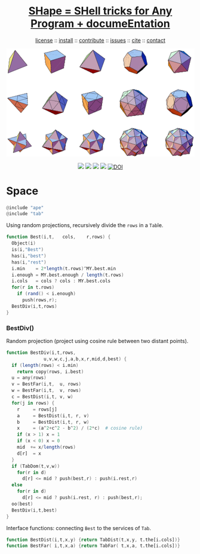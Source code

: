 <a name=top>
<h1 align=center>
   <a href="https://github.com/timm/shape/blob/master/README.md#top">
     SHape = SHell tricks  for Any Program + documeEntation
   </a>
</h1>
<p align=center>
   <a    href="https://github.com/timm/shape/blob/master/LICENSE.md#top">license</a>
   :: <a href="https://github.com/timm/shape/blob/master/INSTALL.md#top">install</a>
   :: <a href="https://github.com/timm/shape/blob/master/CONTRIBUTE.md#top">contribute</a>
   :: <a href="https://github.com/timm/shape/issues">issues</a>
   :: <a href="https://github.com/timm/shape/blob/master/CITATION.md#top">cite</a>
   :: <a href="https://github.com/timm/shape/blob/master/CONTACT.md#top">contact</a>
</p>
<p align=center>
   <img width=600 src="https://github.com/timm/misc/blob/master/odd/etc/img/solidgallery.gif">
</p>
<p align=center>
   <img src="https://img.shields.io/badge/language-gawk-orange">
   <img src="https://img.shields.io/badge/purpose-ai,se-blueviolet">
   <img src="https://img.shields.io/badge/platform-mac,*nux-informational">
   <a href="https://travis-ci.org/github/timm/shape"> <img src="https://travis-ci.org/timm/shape.svg?branch=master"></a>
   <a href="https://doi.org/10.5281/zenodo.3887420"><img src="https://zenodo.org/badge/DOI/10.5281/zenodo.3887420.svg" alt="DOI"></a>
</p>

# Space

```awk
@include "ape"
@include "tab"
```

Using random projections,
recursively divide the `rows` in a `Tab`le.

```awk
function Best(i,t,   cols,    r,rows) {
  Object(i)
  is(i,"Best")
  has(i,"best")
  has(i,"rest")
  i.min    = 2*length(t.rows)^MY.best.min
  i.enough = MY.best.enough / length(t.rows)
  i.cols   = cols ? cols : MY.best.cols
  for(r in t.rows) 
    if (rand() < i.enough) 
      push(rows,r);
  BestDiv(i,t,rows)
}
```
### BestDiv()

Random projection (project using cosine rule between two distant points).

```awk
function BestDiv(i,t,rows, 
              u,v,w,c,j,a,b,x,r,mid,d,best) {
  if (length(rows) < i.min) 
    return copy(rows, i.best)
  u = any(rows)
  v = BestFar(i,t,  u, rows)
  w = BestFar(i,t,  v, rows)
  c = BestDist(i,t, v, w)
  for(j in rows) {
    r     = rows[j]
    a     = BestDist(i,t, r, v)
    b     = BestDist(i,t, r, w)
    x     = (a^2+c^2 - b^2) / (2*c)  # cosine rule)
    if (x > 1) x = 1
    if (x < 0) x = 0
    mid  += x/length(rows)
    d[r]  = x
  }
  if (TabDom(t,v,w)) 
    for(r in d) 
      d[r] <= mid ? push(best,r) : push(i.rest,r)
  else   
    for(r in d) 
      d[r] <= mid ? push(i.rest, r) : push(best,r);
  oo(best)
  BestDiv(i,t,best) 
}
```
Interface functions: connecting `Best` to the services of `Tab`.

```awk
function BestDist(i,t,x,y) {return TabDist(t,x,y, t.the[i.cols])}
function BestFar( i,t,x,a) {return TabFar( t,x,a, t.the[i.cols])}
```

